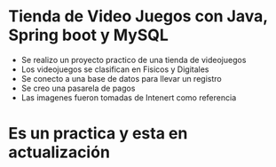 # Tienda de Video Juegos con Java, Spring boot y MySQL
- Se realizo un proyecto practico de una tienda de videojuegos
- Los videojuegos se clasifican en Fisicos y Digitales
- Se conecto a una base de datos para llevar un registro
- Se creo una pasarela de pagos
- Las imagenes fueron tomadas de Intenert como referencia

# Es un practica y esta en actualización
